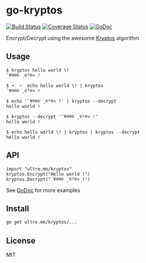# go-kryptos

[![Build Status](https://travis-ci.org/ultreme/go-kryptos.svg)](https://travis-ci.org/ultreme/go-kryptos)
[![Coverage Status](https://coveralls.io/repos/ultreme/go-kryptos/badge.svg?branch=master&service=github)](https://coveralls.io/github/ultreme/go-kryptos?branch=master)
[![GoDoc](https://godoc.org/ultre.me/kryptos?status.svg)](https://godoc.org/ultre.me/kryptos)

Encrypt/Decrypt using the awesome [Kryptos](http://www.salutcestcool.com/quatre/kryptos/) algorithm

## Usage

```command
$ kryptos hello world \!
¨¥®®© ¸©³®¤ !
```

```command
$ ➜  ~  echo hello world \! | kryptos
¨¥®®© ¸©³®¤ !
```

```command
$ echo '¨¥®®© ¸©³®¤ !' | kryptos --decrypt
hello world !
```

```command
$ kryptos --decrypt '¨¥®®© ¸©³®¤ !'
hello world !
```

```command
$ echo hello world \! | kryptos | kryptos --decrypt
hello world !
```

## API

```golang
import "ultre.me/kryptos"
kryptos.Encrypt("Hello world !")
kryptos.Decrypt("¨¥®®© ¸©³®¤ !")
```

See [GoDoc](https://godoc.org/ultre.me/kryptos) for more examples

## Install

```bash
go get ultre.me/kryptos/...
```

## License

MIT
